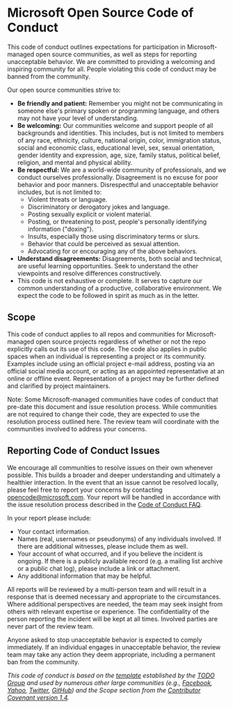# Microsoft Open Source Code of Conduct

This code of conduct outlines expectations for participation in Microsoft-managed open source communities, as well as steps for reporting unacceptable behavior. We are committed to providing a welcoming and inspiring community for all. People violating this code of conduct may be banned from the community.

Our open source communities strive to:

* **Be friendly and patient:** Remember you might not be communicating in someone else's primary spoken or programming language, and others may not have your level of understanding.
* **Be welcoming:** Our communities welcome and support people of all backgrounds and identities. This includes, but is not limited to members of any race, ethnicity, culture, national origin, color, immigration status, social and economic class, educational level, sex, sexual orientation, gender identity and expression, age, size, family status, political belief, religion, and mental and physical ability.
* **Be respectful:** We are a world-wide community of professionals, and we conduct ourselves professionally. Disagreement is no excuse for poor behavior and poor manners. Disrespectful and unacceptable behavior includes, but is not limited to:
    * Violent threats or language.
    * Discriminatory or derogatory jokes and language.
    * Posting sexually explicit or violent material.
    * Posting, or threatening to post, people's personally identifying information ("doxing").
    * Insults, especially those using discriminatory terms or slurs.
    * Behavior that could be perceived as sexual attention.
    * Advocating for or encouraging any of the above behaviors.
* **Understand disagreements:** Disagreements, both social and technical, are useful learning opportunities. Seek to understand the other viewpoints and resolve differences constructively.
* This code is not exhaustive or complete. It serves to capture our common understanding of a productive, collaborative environment. We expect the code to be followed in spirit as much as in the letter.

## Scope
This code of conduct applies to all repos and communities for Microsoft-managed open source projects regardless of whether or not the repo explicitly calls out its use of this code. The code also applies in public spaces when an individual is representing a project or its community. Examples include using an official project e-mail address, posting via an official social media account, or acting as an appointed representative at an online or offline event. Representation of a project may be further defined and clarified by project maintainers.

Note: Some Microsoft-managed communities have codes of conduct that pre-date this document and issue resolution process. While communities are not required to change their code, they are expected to use the resolution process outlined here.  The review team will coordinate with the communities involved to address your concerns.

## Reporting Code of Conduct Issues
We encourage all communities to resolve issues on their own whenever possible. This builds a broader and deeper understanding and ultimately a healthier interaction. In the event that an issue cannot be resolved locally, please feel free to report your concerns by contacting [opencode@microsoft.com](mailto:opencode@microsoft.com).  Your report will be handled in accordance with the issue resolution process described in the [Code of Conduct FAQ](https://opensource.microsoft.com/codeofconduct/faq/).

In your report please include:

* Your contact information.
* Names (real, usernames or pseudonyms) of any individuals involved. If there are additional witnesses, please include them as well.
* Your account of what occurred, and if you believe the incident is ongoing. If there is a publicly available record (e.g. a mailing list archive or a public chat log), please include a link or attachment.
* Any additional information that may be helpful.

All reports will be reviewed by a multi-person team and will result in a response that is deemed necessary and appropriate to the circumstances. Where additional perspectives are needed, the team may seek insight from others with relevant expertise or experience. The confidentiality of the person reporting the incident will be kept at all times. Involved parties are never part of the review team.        

Anyone asked to stop unacceptable behavior is expected to comply immediately. If an individual engages in unacceptable behavior, the review team may take any action they deem appropriate, including a permanent ban from the community.        

_This code of conduct is based on the [template](https://todogroup.org/opencodeofconduct) established by the [TODO Group](https://todogroup.org/) and used by numerous other large communities (e.g., [Facebook](https://code.facebook.com/pages/876921332402685/open-source-code-of-conduct), [Yahoo](https://yahoo.github.io/codeofconduct), [Twitter](https://engineering.twitter.com/opensource/code-of-conduct), [GitHub](https://todogroup.org/opencodeofconduct/#opensource@github.com)) and the Scope section from the [Contributor Covenant version 1.4](http://contributor-covenant.org/version/1/4/)._
